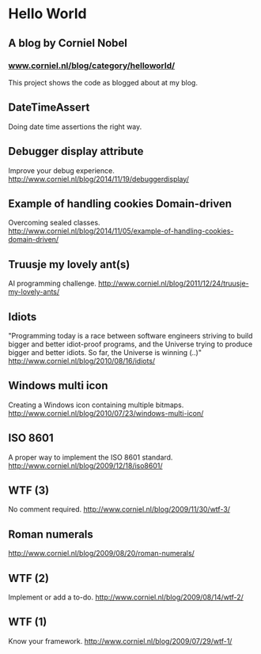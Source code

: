 Hello World
===========

A blog by Corniel Nobel
-----------------------

### www.corniel.nl/blog/category/helloworld/

This project shows the code as blogged about at my blog.

DateTimeAssert
--------------
Doing date time assertions the right way.

Debugger display attribute
--------------------------
Improve your debug experience.
http://www.corniel.nl/blog/2014/11/19/debuggerdisplay/

Example of handling cookies Domain-driven
-----------------------------------------
Overcoming sealed classes.
http://www.corniel.nl/blog/2014/11/05/example-of-handling-cookies-domain-driven/

Truusje my lovely ant(s)
------------------------
AI programming challenge.
http://www.corniel.nl/blog/2011/12/24/truusje-my-lovely-ants/

Idiots
------
"Programming today is a race between software engineers striving to build bigger 
and better idiot-proof programs, and the Universe trying to produce bigger and 
better idiots. So far, the Universe is winning (..)"
http://www.corniel.nl/blog/2010/08/16/idiots/

Windows multi icon
------------------
Creating a Windows icon containing multiple bitmaps.
http://www.corniel.nl/blog/2010/07/23/windows-multi-icon/

ISO 8601
--------
A proper way to implement the ISO 8601 standard.
http://www.corniel.nl/blog/2009/12/18/iso8601/

WTF (3)
-------
No comment required.
http://www.corniel.nl/blog/2009/11/30/wtf-3/

Roman numerals
--------------
http://www.corniel.nl/blog/2009/08/20/roman-numerals/

WTF (2)
-------
Implement or add a to-do.
http://www.corniel.nl/blog/2009/08/14/wtf-2/

WTF (1)
-------
Know your framework.
http://www.corniel.nl/blog/2009/07/29/wtf-1/